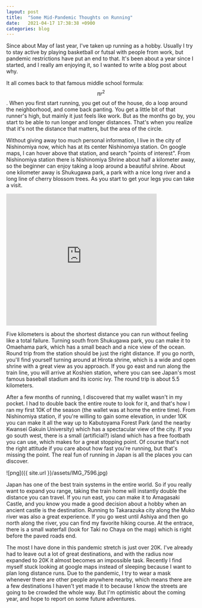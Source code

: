 ```yaml
---
layout: post
title:  "Some Mid-Pandemic Thoughts on Running"
date:   2021-04-17 17:38:38 +0900
categories: blog
---
```


Since about May of last year, I've taken up running as a hobby. Usually I try
to stay active by playing basketball or futsal with people from work, but
pandemic restrictions have put an end to that. It's been about a year since
I started, and I really am enjoying it, so I wanted to write a blog post
about why.

It all comes back to that famous middle school formula: $$\pi r^2$$. When you
first start running, you get out of the house, do a loop around the
neighborhood, and come back panting. You get a little bit of that runner's
high, but mainly it just feels like work. But as the months go by, you start
to be able to run longer and longer distances. That's when you realize that
it's not the distance that matters, but the area of the circle.

Without giving away too much personal information, I live in the city of
Nishinomiya now, which has at its center Nishinomiya station. On google maps,
I can hover above that station, and search "points of interest".
From Nishinomiya station there is Nishinomiya Shrine about half a kilometer
away, so the beginner can enjoy taking a loop around a beautiful shrine.
About one kilometer away is Shukugawa park, a park with a nice long river
and a long line of cherry blossom trees. As you start to get your legs you
can take a visit.

<iframe src="https://www.google.com/maps/embed?pb=!1m18!1m12!1m3!1d13114.252404064842!2d135.33859122100577!3d34.74140551934538!2m3!1f0!2f0!3f0!3m2!1i1024!2i768!4f13.1!3m3!1m2!1s0x6000f2429396d4e7%3A0x80d4db7e4d62994b!2sNishinomiya%20Station!5e0!3m2!1sen!2sjp!4v1618650138672!5m2!1sen!2sjp" width="400" height="350" style="border:0;" allowfullscreen="" loading="lazy"></iframe>

Five kilometers is about the shortest distance you can run without feeling like
a total failure. Turning south from Shukugawa park, you can make it to 
Omaehama park, which has a small beach and a nice view of the ocean. Round
trip from the station should be just the right distance. If you go north,
you'll find yourself turning around at Hirota shrine, which is a wide and
open shrine with a great view as you approach. If you go east and run along
the train line, you will arrive at Koshien station, where you can see Japan's
most famous baseball stadium and its iconic ivy. The round trip is about 5.5
kilometers.

After a few months of running, I discovered that my wallet wasn't in my pocket.
I had to double back the entire route to look for it, and that's how I ran
my first 10K of the season (the wallet was at home the entire time). From Nishinomiya
station, if you're willing to gain some elevation, in under 10K you can make
it all the way up to Kabutoyama Forest Park (and the nearby Kwansei Gakuin
University) which has a spectacular view of the city. If you go south west,
there is a small (artificial?) island which has a free footbath you can use,
which makes for a great stopping point. Of course that's not the right attitude
if you care about how fast you're running, but that's missing the point. The
real fun of running in Japan is all the places you can discover.

![png]({{ site.url }}/assets/IMG_7596.jpg)

Japan has one of the best train systems in the entire world. So if you really
want to expand you range, taking the train home will instantly double the
distance you can travel. If you run east, you can make it to Amagasaki Castle,
and you know you made a good decision about a hobby when an ancient castle
is the destination. Running to Takarazuka city along the Muko river was also
a great experience. If you go west until Ashiya and then go north along the
river, you can find my favorite hiking course. At the entrace, there is a
small waterfall (look for Taki no Chaya on the map) which is right before
the paved roads end.

The most I have done in this pandemic stretch is just over 20K. I've already
had to leave out a lot of great destinations, and with the radius now expanded
to 20K it almost becomes an impossible task. Recently I find myself stuck
looking at google maps instead of sleeping because I want to plan long distance
runs. Due to the pandemic, I try to wear a mask whenever there are other
people anywhere nearby, which means there are a few destinations I haven't yet
made it to because I know the streets are going to be crowded the whole way. 
But I'm optimistic about the coming year, and hope to report on some future
adventures.
